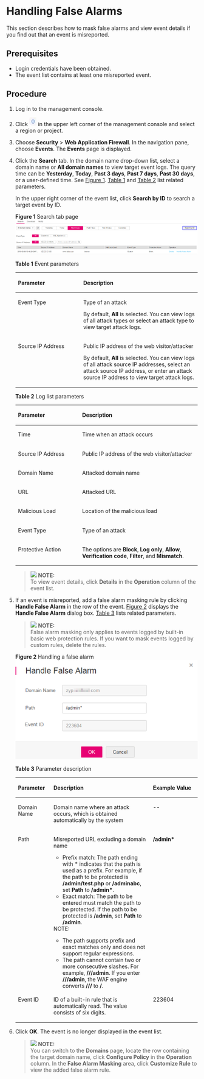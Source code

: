 # Handling False Alarms<a name="waf_01_0024"></a>

This section describes how to mask  false alarms  and view event details if you find out that an event is misreported.

## Prerequisites<a name="section32633759143848"></a>

-   Login credentials have been obtained.
-   The event list contains at least one misreported event.

## Procedure<a name="section14647895143912"></a>

1.  Log in to the management console.
2.  Click  ![](figures/icon-region.png)  in the upper left corner of the management console and select a region or project.
3.  Choose  **Security**  \>  **Web Application Firewall**. In the navigation pane, choose  **Events**. The  **Events**  page is displayed.
4.  Click the  **Search**  tab. In the domain name drop-down list, select a domain name or  **All domain names**  to view target event logs. The query time can be  **Yesterday**,  **Today**,  **Past 3 days**,  **Past 7 days**,  **Past 30 days**, or a user-defined time. See  [Figure 1](#fig194311743164914).  [Table 1](#table146358613417)  and  [Table 2](#table135241210519)  list related parameters.

    In the upper right corner of the event list, click  **Search by ID**  to search a target event by ID.

    **Figure  1**  Search tab page<a name="fig194311743164914"></a>  
    ![](figures/search-tab-page.png "search-tab-page")

    **Table  1**  Event parameters

    <a name="table146358613417"></a>
    <table><thead align="left"><tr id="row863606163419"><th class="cellrowborder" valign="top" width="35.809999999999995%" id="mcps1.2.3.1.1"><p id="p18636268343"><a name="p18636268343"></a><a name="p18636268343"></a>Parameter</p>
    </th>
    <th class="cellrowborder" valign="top" width="64.19%" id="mcps1.2.3.1.2"><p id="p26369693419"><a name="p26369693419"></a><a name="p26369693419"></a>Description</p>
    </th>
    </tr>
    </thead>
    <tbody><tr id="row18636563347"><td class="cellrowborder" valign="top" width="35.809999999999995%" headers="mcps1.2.3.1.1 "><p id="p863619643414"><a name="p863619643414"></a><a name="p863619643414"></a>Event Type</p>
    </td>
    <td class="cellrowborder" valign="top" width="64.19%" headers="mcps1.2.3.1.2 "><p id="p263610619345"><a name="p263610619345"></a><a name="p263610619345"></a>Type of an attack</p>
    <p id="p946816714218"><a name="p946816714218"></a><a name="p946816714218"></a>By default, <strong id="b19111135812559"><a name="b19111135812559"></a><a name="b19111135812559"></a>All</strong> is selected. You can view logs of all attack types or select an attack type to view target attack logs.</p>
    </td>
    </tr>
    <tr id="row1563616616349"><td class="cellrowborder" valign="top" width="35.809999999999995%" headers="mcps1.2.3.1.1 "><p id="p36361763345"><a name="p36361763345"></a><a name="p36361763345"></a>Source IP Address</p>
    </td>
    <td class="cellrowborder" valign="top" width="64.19%" headers="mcps1.2.3.1.2 "><p id="p15246151320427"><a name="p15246151320427"></a><a name="p15246151320427"></a>Public IP address of the web visitor/attacker</p>
    <p id="p66364618344"><a name="p66364618344"></a><a name="p66364618344"></a>By default, <strong id="b16906126154519"><a name="b16906126154519"></a><a name="b16906126154519"></a>All</strong> is selected. You can view logs of all attack source IP addresses, select an attack source IP address, or enter an attack source IP address to view target attack logs.</p>
    </td>
    </tr>
    </tbody>
    </table>

    **Table  2**  Log list parameters

    <a name="table135241210519"></a>
    <table><thead align="left"><tr id="row135266102011"><th class="cellrowborder" valign="top" width="35.199999999999996%" id="mcps1.2.3.1.1"><p id="p151817452118"><a name="p151817452118"></a><a name="p151817452118"></a>Parameter</p>
    </th>
    <th class="cellrowborder" valign="top" width="64.8%" id="mcps1.2.3.1.2"><p id="p1818154515118"><a name="p1818154515118"></a><a name="p1818154515118"></a>Description</p>
    </th>
    </tr>
    </thead>
    <tbody><tr id="row152661018114"><td class="cellrowborder" valign="top" width="35.199999999999996%" headers="mcps1.2.3.1.1 "><p id="p1056814367118"><a name="p1056814367118"></a><a name="p1056814367118"></a>Time</p>
    </td>
    <td class="cellrowborder" valign="top" width="64.8%" headers="mcps1.2.3.1.2 "><p id="p856817369112"><a name="p856817369112"></a><a name="p856817369112"></a>Time when an attack occurs</p>
    </td>
    </tr>
    <tr id="row352616101114"><td class="cellrowborder" valign="top" width="35.199999999999996%" headers="mcps1.2.3.1.1 "><p id="p656818369112"><a name="p656818369112"></a><a name="p656818369112"></a>Source IP Address</p>
    </td>
    <td class="cellrowborder" valign="top" width="64.8%" headers="mcps1.2.3.1.2 "><p id="p6568163613117"><a name="p6568163613117"></a><a name="p6568163613117"></a>Public IP address of the web visitor/attacker</p>
    </td>
    </tr>
    <tr id="row652611010115"><td class="cellrowborder" valign="top" width="35.199999999999996%" headers="mcps1.2.3.1.1 "><p id="p95681136218"><a name="p95681136218"></a><a name="p95681136218"></a>Domain Name</p>
    </td>
    <td class="cellrowborder" valign="top" width="64.8%" headers="mcps1.2.3.1.2 "><p id="p13568163617118"><a name="p13568163617118"></a><a name="p13568163617118"></a>Attacked domain name</p>
    </td>
    </tr>
    <tr id="row10526810313"><td class="cellrowborder" valign="top" width="35.199999999999996%" headers="mcps1.2.3.1.1 "><p id="p105681236616"><a name="p105681236616"></a><a name="p105681236616"></a>URL</p>
    </td>
    <td class="cellrowborder" valign="top" width="64.8%" headers="mcps1.2.3.1.2 "><p id="p15689361714"><a name="p15689361714"></a><a name="p15689361714"></a>Attacked URL</p>
    </td>
    </tr>
    <tr id="row635713296113"><td class="cellrowborder" valign="top" width="35.199999999999996%" headers="mcps1.2.3.1.1 "><p id="p175681036316"><a name="p175681036316"></a><a name="p175681036316"></a>Malicious Load</p>
    </td>
    <td class="cellrowborder" valign="top" width="64.8%" headers="mcps1.2.3.1.2 "><p id="p115684361018"><a name="p115684361018"></a><a name="p115684361018"></a>Location of the malicious load</p>
    </td>
    </tr>
    <tr id="row33596297111"><td class="cellrowborder" valign="top" width="35.199999999999996%" headers="mcps1.2.3.1.1 "><p id="p85682036716"><a name="p85682036716"></a><a name="p85682036716"></a>Event Type</p>
    </td>
    <td class="cellrowborder" valign="top" width="64.8%" headers="mcps1.2.3.1.2 "><p id="p1856843612117"><a name="p1856843612117"></a><a name="p1856843612117"></a>Type of an attack</p>
    </td>
    </tr>
    <tr id="row17359429116"><td class="cellrowborder" valign="top" width="35.199999999999996%" headers="mcps1.2.3.1.1 "><p id="p1556810365113"><a name="p1556810365113"></a><a name="p1556810365113"></a>Protective Action</p>
    </td>
    <td class="cellrowborder" valign="top" width="64.8%" headers="mcps1.2.3.1.2 "><p id="p556853615117"><a name="p556853615117"></a><a name="p556853615117"></a>The options are <strong id="b13686123512297"><a name="b13686123512297"></a><a name="b13686123512297"></a>Block</strong>, <strong id="b9686035102920"><a name="b9686035102920"></a><a name="b9686035102920"></a>Log only</strong>, <strong id="b4687435102919"><a name="b4687435102919"></a><a name="b4687435102919"></a>Allow</strong>, <strong id="b136881835162919"><a name="b136881835162919"></a><a name="b136881835162919"></a>Verification code</strong>, <span class="parmvalue" id="parmvalue17141649154916"><a name="parmvalue17141649154916"></a><a name="parmvalue17141649154916"></a><b>Filter</b></span>, and <span class="parmvalue" id="parmvalue177251243154914"><a name="parmvalue177251243154914"></a><a name="parmvalue177251243154914"></a><b>Mismatch</b></span>.</p>
    </td>
    </tr>
    </tbody>
    </table>

    >![](/images/icon-note.gif) **NOTE:**   
    >To view event details, click  **Details**  in the  **Operation**  column of the event list.  

5.  If an event is misreported, add a false alarm masking rule by clicking  **Handle False Alarm**  in the row of the event.  [Figure 2](#fig16174064111318)  displays the  **Handle False Alarm**  dialog box.  [Table 3](#table35022095114540)  lists related parameters.

    >![](/images/icon-note.gif) **NOTE:**   
    >False alarm masking only applies to events logged by built-in basic web protection rules. If you want to mask events logged by custom rules, delete the rules.  

    **Figure  2**  Handling a false alarm<a name="fig16174064111318"></a>  
    ![](figures/handling-a-false-alarm.png "handling-a-false-alarm")

    **Table  3**  Parameter description

    <a name="table35022095114540"></a>
    <table><thead align="left"><tr id="row3795605114540"><th class="cellrowborder" valign="top" width="19.46%" id="mcps1.2.4.1.1"><p id="p15532793114540"><a name="p15532793114540"></a><a name="p15532793114540"></a>Parameter</p>
    </th>
    <th class="cellrowborder" valign="top" width="54.54%" id="mcps1.2.4.1.2"><p id="p50196703114540"><a name="p50196703114540"></a><a name="p50196703114540"></a>Description</p>
    </th>
    <th class="cellrowborder" valign="top" width="26%" id="mcps1.2.4.1.3"><p id="p484549421532"><a name="p484549421532"></a><a name="p484549421532"></a>Example Value</p>
    </th>
    </tr>
    </thead>
    <tbody><tr id="row49117151114540"><td class="cellrowborder" valign="top" width="19.46%" headers="mcps1.2.4.1.1 "><p id="p19066291114540"><a name="p19066291114540"></a><a name="p19066291114540"></a>Domain Name</p>
    </td>
    <td class="cellrowborder" valign="top" width="54.54%" headers="mcps1.2.4.1.2 "><p id="p25759607111430"><a name="p25759607111430"></a><a name="p25759607111430"></a>Domain name where an attack occurs, which is obtained automatically by the system</p>
    </td>
    <td class="cellrowborder" valign="top" width="26%" headers="mcps1.2.4.1.3 "><p id="p325361901532"><a name="p325361901532"></a><a name="p325361901532"></a>--</p>
    </td>
    </tr>
    <tr id="row7791918114540"><td class="cellrowborder" valign="top" width="19.46%" headers="mcps1.2.4.1.1 "><p id="p4870307111345"><a name="p4870307111345"></a><a name="p4870307111345"></a>Path</p>
    </td>
    <td class="cellrowborder" valign="top" width="54.54%" headers="mcps1.2.4.1.2 "><p id="p4453024316644"><a name="p4453024316644"></a><a name="p4453024316644"></a>Misreported URL excluding a domain name</p>
    <a name="ul1515617591337"></a><a name="ul1515617591337"></a><ul id="ul1515617591337"><li>Prefix match: The path ending with * indicates that the path is used as a prefix. For example, if the path to be protected is <strong id="b1441113340528"><a name="b1441113340528"></a><a name="b1441113340528"></a>/admin/test.php</strong> or <strong id="b15411183455219"><a name="b15411183455219"></a><a name="b15411183455219"></a>/adminabc</strong>, set <strong id="b9411113425218"><a name="b9411113425218"></a><a name="b9411113425218"></a>Path</strong> to <span class="parmvalue" id="parmvalue13411143415211"><a name="parmvalue13411143415211"></a><a name="parmvalue13411143415211"></a><b>/admin*</b></span>.</li><li>Exact match: The path to be entered must match the path to be protected. If the path to be protected is <span class="parmvalue" id="parmvalue158383714524"><a name="parmvalue158383714524"></a><a name="parmvalue158383714524"></a><b>/admin</b></span>, set <strong id="b68353715529"><a name="b68353715529"></a><a name="b68353715529"></a>Path</strong> to <span class="parmvalue" id="parmvalue12830373522"><a name="parmvalue12830373522"></a><a name="parmvalue12830373522"></a><b>/admin</b></span>.</li></ul>
    <div class="note" id="note1170665517195"><a name="note1170665517195"></a><a name="note1170665517195"></a><span class="notetitle"> NOTE: </span><div class="notebody"><a name="ul20707155819344"></a><a name="ul20707155819344"></a><ul id="ul20707155819344"><li>The path supports prefix and exact matches only and does not support regular expressions.</li><li>The path cannot contain two or more consecutive slashes. For example, <span class="parmvalue" id="parmvalue470517151214"><a name="parmvalue470517151214"></a><a name="parmvalue470517151214"></a><b>///admin</b></span>. If you enter <strong id="b177054151416"><a name="b177054151416"></a><a name="b177054151416"></a>///admin</strong>, the WAF engine converts <strong id="b57052015610"><a name="b57052015610"></a><a name="b57052015610"></a>///</strong> to <strong id="b9705015212"><a name="b9705015212"></a><a name="b9705015212"></a>/</strong>.</li></ul>
    </div></div>
    </td>
    <td class="cellrowborder" valign="top" width="26%" headers="mcps1.2.4.1.3 "><p id="p181857061532"><a name="p181857061532"></a><a name="p181857061532"></a><strong id="b4333124435218"><a name="b4333124435218"></a><a name="b4333124435218"></a>/admin*</strong></p>
    </td>
    </tr>
    <tr id="row6648026114540"><td class="cellrowborder" valign="top" width="19.46%" headers="mcps1.2.4.1.1 "><p id="p14932980114558"><a name="p14932980114558"></a><a name="p14932980114558"></a>Event ID</p>
    </td>
    <td class="cellrowborder" valign="top" width="54.54%" headers="mcps1.2.4.1.2 "><p id="p6504365416657"><a name="p6504365416657"></a><a name="p6504365416657"></a>ID of a built-in rule that is automatically read. The value consists of six digits.</p>
    </td>
    <td class="cellrowborder" valign="top" width="26%" headers="mcps1.2.4.1.3 "><p id="p637561071532"><a name="p637561071532"></a><a name="p637561071532"></a>223604</p>
    </td>
    </tr>
    </tbody>
    </table>

6.  Click  **OK**. The event is no longer displayed in the event list.

    >![](/images/icon-note.gif) **NOTE:**   
    >You can switch to the  **Domains**  page, locate the row containing the target domain name, click  **Configure Policy**  in the  **Operation**  column. In the  **False Alarm Masking**  area, click  **Customize Rule**  to view the added false alarm rule.  


